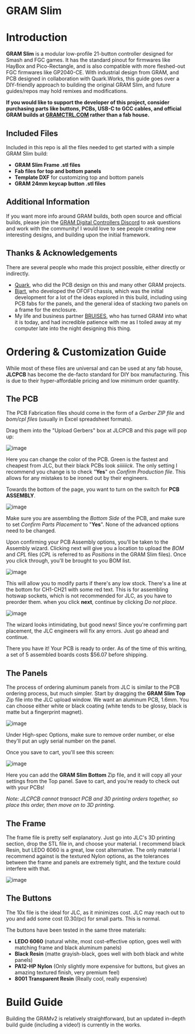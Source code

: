 # GRAM Slim

# Introduction 
**GRAM Slim** is a modular low-profile 21-button controller designed for Smash and FGC games. It has the standard pinout for firmwares like HayBox and Pico-Rectangle, and is also compatible with more fleshed-out FGC firmwares like GP2040-CE. With industrial design from GRAM, and PCB designed in collaboration with Quark.Works, this guide goes over a DIY-friendly approach to building the original GRAM Slim, and future guides/repos may hold remixes and modifications.

**If you would like to support the developer of this project, consider purchasing parts like buttons, PCBs, USB-C to GCC cables, and official GRAM builds at [GRAMCTRL.COM](https://www.gramctrl.com) rather than a fab house.**

Included Files
-
Included in this repo is all the files needed to get started with a simple GRAM Slim build:
- **GRAM Slim Frame .stl files**
- **Fab files for top and bottom panels**
- **Template DXF** for customizing top and bottom panels
- **GRAM 24mm keycap button .stl files**

Additional Information
-
If you want more info around GRAM builds, both open source and official builds, please join the [GRAM Digital Controllers Discord](https://discord.gg/6TuHw2r2X4) to ask questions and work with the community! I would love to see people creating new interesting designs, and building upon the initial framework.

Thanks & Acknowledgements
-
There are several people who made this project possible, either directly or indirectly.
- [Quark](https://twitter.com/quark_works), who did the PCB design on this and many other GRAM projects.
- [Bjart](https://twitter.com/bjartskular2), who developed the OFOF1 chassis, which was the initial development for a lot of the ideas explored in this build, including using PCB fabs for the panels, and the general idea of stacking two panels on a frame for the enclosure.
- My life and business partner [BRUISES](https://twitter.com/bruisesxo), who has turned GRAM into what it is today, and had incredible patience with me as I toiled away at my computer late into the night designing this thing.

# Ordering & Customization Guide
While most of these files are universal and can be used at any fab house, **JLCPCB** has become the de-facto standard for DIY box manufacturing. This is due to their hyper-affordable pricing and low minimum order quantity.

The PCB
-
The PCB Fabrication files should come in the form of a *Gerber ZIP file* and *bom/cpl files* (usually in Excel spreadsheet formats).

Drag them into the "Upload Gerbers" box at JLCPCB and this page will pop up:

![image](https://github.com/GrammyMoney/GRAM-SLIM/assets/126632196/399c1986-c4fd-446e-97d9-e55e6c1433eb)

Here you can change the color of the PCB. Green is the fastest and cheapest from JLC, but their black PCBs look *siiiiiick*. The only setting I recommend you change is to check "**Yes**" on *Confirm Production file*. This allows for any mistakes to be ironed out by their engineers.

Towards the bottom of the page, you want to turn on the switch for **PCB ASSEMBLY**.

![image](https://github.com/GrammyMoney/GRAM-SLIM/assets/126632196/349919ce-35f1-425e-aabc-416f8ca25363)

Make sure you are assembling the *Bottom Side* of the PCB, and make sure to set *Confirm Parts Placement* to "**Yes**". None of the advanced options need to be changed.

Upon confirming your PCB Assembly options, you'll be taken to the Assembly wizard. Clicking next will give you a location to upload the *BOM* and *CPL* files (*CPL* is referred to as *Positions* in the GRAM Slim files). Once you click through, you'll be brought to you BOM list.

![image](https://github.com/GrammyMoney/GRAM-SLIM/assets/126632196/36b6bb49-a48a-4550-983b-55a35bed7615)

This will allow you to modify parts if there's any low stock. There's a line at the bottom for CH1-CH21 with some red text. This is for assembling hotswap sockets, which is not recommended for JLC, as you have to preorder them. when you click **next**, continue by clicking *Do not place*.

![image](https://github.com/GrammyMoney/GRAM-SLIM/assets/126632196/b6534da2-4ae0-4e29-a1a3-f0b06aea3565)

The wizard looks intimidating, but good news! Since you're confirming part placement, the JLC engineers will fix any errors. Just go ahead and continue.

There you have it! Your PCB is ready to order. As of the time of this writing, a set of 5 assembled boards costs $56.07 before shipping.

The Panels
-
The process of ordering aluminum panels from JLC is similar to the PCB ordering process, but much simpler. Start by dragging the **GRAM Slim Top** Zip file into the JLC upload window. We want an aluminum PCB, 1.6mm. You can choose either white or black coating (white tends to be glossy, black is matte but a fingerprint magnet). 

![image](https://github.com/GrammyMoney/GRAM-SLIM/assets/126632196/cfec88fb-68bb-479e-8c88-61d2a660c8fc)

Under High-spec Options, make sure to remove order number, or else they'll put an ugly serial number on the panel.

Once you save to cart, you'll see this screen:

![image](https://github.com/GrammyMoney/GRAM-SLIM/assets/126632196/218c9ba4-145b-4697-92de-b3484fcedc13)

Here you can add the **GRAM Slim Bottom** Zip file, and it will copy all your settings from the Top panel. Save to cart, and you're ready to check out with your PCBs!

*Note: JLCPCB cannot transact PCB and 3D printing orders together, so place this order, then move on to 3D printing.*


The Frame
-
The frame file is pretty self explanatory. Just go into JLC's 3D printing section, drop the STL file in, and choose your material. I recommend black Resin, but LEDO 6060 is a great, low cost alternative. The only material I recommend against is the textured Nylon options, as the tolerances between the frame and panels are extremely tight, and the texture could interfere with that.


![image](https://github.com/GrammyMoney/GRAM-SLIM/assets/126632196/7fee3cdb-1453-4f1a-8c41-a377b9aa191a)


The Buttons
-
The 10x file is the ideal for JLC, as it minimizes cost. JLC may reach out to you and add some cost (0.30/pc) for small parts. This is normal.

The buttons have been tested in the same three materials:
- **LEDO 6060** (natural white, most cost-effective option, goes well with matching frame and black aluminum panels)
- **Black Resin** (matte grayish-black, goes well with both black and white panels)
- **PA12-HP Nylon** (Only slightly more expensive for buttons, but gives an amazing textured finish, very premium feel)
- **8001 Transparent Resin** (Really cool, really expensive)

# Build Guide

Building the GRAMv2 is relatively straightforward, but an updated in-depth build guide (including a video!) is currently in the works.
